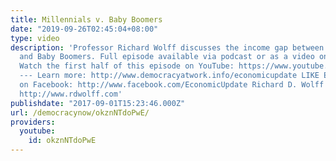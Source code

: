 ```yaml
---
title: Millennials v. Baby Boomers
date: "2019-09-26T02:45:04+08:00"
type: video
description: 'Professor Richard Wolff discusses the income gap between Millennials
  and Baby Boomers. Full episode available via podcast or as a video on Patreon: http://www.patreon.com/economicupdate
  Watch the first half of this episode on YouTube: https://www.youtube.com/watch?v=0rZwElTXL3E&t
  --- Learn more: http://www.democracyatwork.info/economicupdate LIKE Economic Update
  on Facebook: http://www.facebook.com/EconomicUpdate Richard D. Wolff''s website:
  http://www.rdwolff.com'
publishdate: "2017-09-01T15:23:46.000Z"
url: /democracynow/okznNTdoPwE/
providers:
  youtube:
    id: okznNTdoPwE
---
```

